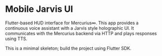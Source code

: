 # Mobile Jarvis UI

Flutter-based HUD interface for Mercurius∞. This app provides a continuous voice assistant with a Jarvis style holographic UI. It communicates with the Mercurius backend via HTTP and plays responses using TTS.

This is a minimal skeleton; build the project using Flutter SDK.
